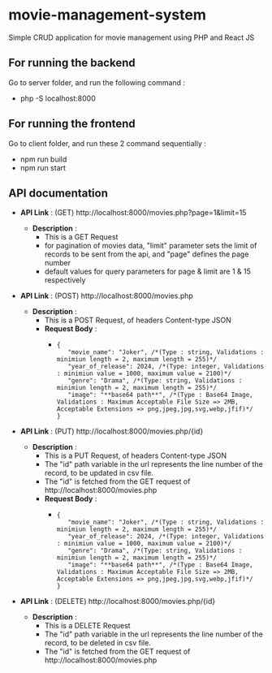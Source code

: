 # movie-management-system
Simple CRUD application for movie management using PHP and React JS

## For running the backend
Go to server folder, and run the following command :
* php -S localhost:8000

## For running the frontend
Go to client folder, and run these 2 command sequentially :
* npm run build
* npm run start

## API documentation

* **API Link** : (GET) http://localhost:8000/movies.php?page=1&limit=15
  * **Description** :
    * This is a GET Request
    * for pagination of movies data, "limit" parameter sets the limit of records to be sent from the api, and "page" defines the page number
    * default values for query parameters for page & limit are 1 & 15 respectively
   
* **API Link** : (POST) http://localhost:8000/movies.php
  * **Description** :
    * This is a POST Request, of headers Content-type JSON
    * **Request Body** :
      *  ```
         {
            "movie_name": "Joker", /*(Type : string, Validations : minimiun length = 2, maximum length = 255)*/
            "year_of_release": 2024, /*(Type: integer, Validations : minimiun value = 1000, maximum value = 2100)*/
            "genre": "Drama", /*(Type: string, Validations : minimiun length = 2, maximum length = 255)*/
            "image": "**base64 path**", /*(Type : Base64 Image, Validations : Maximum Acceptable File Size => 2MB, Acceptable Extensions => png,jpeg,jpg,svg,webp,jfif)*/
         }
         ```

* **API Link** : (PUT) http://localhost:8000/movies.php/{id}
  * **Description** :
    * This is a PUT Request, of headers Content-type JSON
    * The "id" path variable in the url represents the line number of the record, to be updated in csv file.
    * The "id" is fetched from the GET request of http://localhost:8000/movies.php
    * **Request Body** :
      *  ```
         {
            "movie_name": "Joker", /*(Type : string, Validations : minimiun length = 2, maximum length = 255)*/
            "year_of_release": 2024, /*(Type: integer, Validations : minimiun value = 1000, maximum value = 2100)*/
            "genre": "Drama", /*(Type: string, Validations : minimiun length = 2, maximum length = 255)*/
            "image": "**base64 path**", /*(Type : Base64 Image, Validations : Maximum Acceptable File Size => 2MB, Acceptable Extensions => png,jpeg,jpg,svg,webp,jfif)*/
         }
         ```

* **API Link** : (DELETE) http://localhost:8000/movies.php/{id}
  * **Description** :
    * This is a DELETE Request
    * The "id" path variable in the url represents the line number of the record, to be deleted in csv file.
    * The "id" is fetched from the GET request of http://localhost:8000/movies.php
